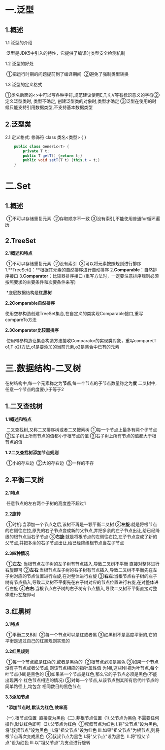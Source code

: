# 一.泛型

## **1.概述**

1.1 泛型的介绍

​	泛型是JDK5中引入的特性，它提供了编译时类型安全检测机制

1.2 泛型的好处

​	①把运行时期的问题提前到了编译期间
​	②避免了强制类型转换

1.3 泛型的定义格式

​	①类名后面的<>中可以写各种字符,规范建议使用E,T,K,V等有标识意义的字符
​	②定义泛型类时, 类型不确定, 创建泛型类的对象时,类型才确定
​	③泛型在使用的时候只能支持引用数据类型,不支持基本数据类型

## 2.泛型类

2.1 定义格式:	修饰符 class 类名<类型> { }

```java
	public class Generic<T> {
		private T t;
		public T getT() {return t;}
		public void setT(T t) {this.t = t;}
	}
```

# 二.Set

## 1.概述

​	①不可以存储重复元素
​	②存取顺序不一致
​	③没有索引,不能使用普通for循环遍历

## 2.TreeSet

**2.1概述和特点**

​	①不可以存储重复元素
​	②没有索引
​	③可以将元素按照规则进行排序
​		1.**TreeSet()：**根据其元素的自然排序进行自动排序
​		2.**Comparable**：自然排序接口
​		3.**Comparator**：比较器排序接口
​		(重写方法时，一定要注意排序规则必须按照要求的主要条件和次要条件来写)

​	*底层数据结构是**红黑树**

**2.2Comparable自然排序**

​	使用空参构造创建TreeSet集合,在自定义的类实现Comparable接口,重写compareTo方法

**2.3Comparator比较器排序**

​	使用带参构造让集合构造方法接收Comparator的实现类对象，重写compare(T o1,T o2)方法,o1是要添加的当前元素,o2是集合中已有的元素

# 三.数据结构-二叉树

在树结构中,每一个元素称之为**节点**,每一个节点的子节点数量称之为**度**
二叉树中,任意一个节点的度要小于等于2

## 1.二叉查找树

**1.1概述和特点**

​	二叉查找树,又称二叉排序树或者二叉搜索树
​	①每一个节点上最多有两个子节点
​	②左子树上所有节点的值都小于根节点的值
​	③右子树上所有节点的值都大于根节点的值

 **1.2二叉查找树添加节点规则**

​	①小的存左边
​	②大的存右边
​	③一样的不存

## 2.平衡二叉树

**2.1特点**

​	任意节点的左右两个子树的高度差不超过1

**2.2旋转**

​	①时机:当添加一个节点之后,该树不再是一颗平衡二叉树
​	②**左旋**:就是将根节点的右侧往左拉,原先的右子节点变成新的父节点,
​		     并把多余的左子节点出让,给已经降级的根节点当右子节点
​	③**右旋**:就是将根节点的左侧往右拉,左子节点变成了新的父节点,
​		    并把多余的右子节点出让,给已经降级根节点当左子节点

**2.3四种情况**

​	①**左左**: 当根节点左子树的左子树有节点插入,导致二叉树不平衡
​	直接对整体进行右旋即可
​	②**左右**:当根节点左子树的右子树有节点插入,导致二叉树不平衡
​	先在左子树对应的节点位置进行左旋,在对整体进行右旋
​	③**右左**:当根节点右子树的左子树有节点插入,导致二叉树不平衡
​	先在右子树对应的节点位置进行右旋,在对整体进行左旋
​	④**右右**:当根节点右子树的右子树有节点插入,导致二叉树不平衡
​	直接对整体进行左旋即可

## 3.红黑树

**3.1特点**

​	①平衡二叉B树
​	②每一个节点可以是红或者黑
​	③红黑树不是高度平衡的,它的平衡是通过自己的红黑规则实现的

**3.2红黑规则**

​	①每一个节点或是红色的,或者是黑色的
​	②根节点必须是黑色
​	③如果一个节点没有子节点或者父节点,则该节点相应的指针属性值
​	    为Nil,这些Nil视为叶节点,每个叶节点(Nil)是黑色的
​	④如果某一个节点是红色,那么它的子节点必须是黑色(不能出现两个
​	    红色节点相连的情况)
​	⑤对每一个节点,从该节点到其所有后代叶节点的简单路径上,均包含
​	    相同数目的黑色节点

**3.3添加节点**

​	***添加节点时,默认为红色,效率高**

​	(一).根节点位置
​		直接变为黑色
​	(二).非根节点位置
​		(1).父节点为黑色
​			不需要任何操作,默认红色即可
​		(2).父节点为红色
​			①叔叔节点为红色
​				Ⅰ.将"父节点"设为黑色,将"叔叔节点"设为黑色
​				Ⅱ.将"祖父节点"设为红色
​				Ⅲ.如果"祖父节点"为根节点,则将根节点再次变成黑色
​			②叔叔节点为黑色
​				Ⅰ.将"父节点"设为黑色
​				Ⅱ.将"祖父节点"设为红色
​				Ⅲ.以"祖父节点"为支点进行旋转	
